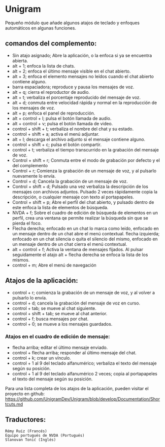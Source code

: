 ﻿# Unigram
Pequeño módulo que añade algunos atajos de teclado y enfoques automáticos en algunas funciones.

## comandos del complemento:

* Sin atajo asignado; Abre la aplicación, o la enfoca si ya se encuentra abierta.
* alt + 1; enfoca la lista de chats.
* alt + 2; enfoca el último mensaje visible en el chat abierto.
* alt + 3; enfoca el elemento mensajes no leídos cuando el chat abierto contiene alguno.
* barra espaciadora; reproduce y pausa los mensajes de voz.
* alt + q; cierra el reproductor de audio.
* alt + t; verbaliza el porcentaje reproducido del mensaje de voz.
* alt + d; conmuta entre velocidad rápida y normal en la reproducción de los mensajes de voz.
* alt + p; enfoca el panel de reproducción.
* alt + control + l; pulsa el botón llamada de audio.
* alt + control + v; pulsa el botón llamada de video.
* control + shift + t; verbaliza el nombre del chat y su estado.
* control + shift + a; activa el menú adjuntar.
* alt + l; descarga el archivo adjunto si el mensaje contiene alguno.
* control + shift + c; pulsa el botón compartir.
* control + t; verbaliza el tiempo transcurrido en la  grabación  del mensaje de voz.
* Control + shift + r; Conmuta entre el modo de grabación por defecto y el del complemento
* Control + r; Comienza la grabación de un mensaje de voz, y al pulsarlo nuevamente lo envía.
* Control + d; Cancela la grabación de un mensaje de voz.
* Control + shift + d; Pulsado una vez verbaliza la descripción de los mensajes con archivos adjuntos. Pulsado 2 veces rápidamente copia la descripción, o cualquier mensaje con texto al portapapeles.
* Control + shift + p; Abre el perfil del chat abierto, y pulsado dentro de este enfoca la lista de elementos de búsqueda.
* NVDA + f; Sobre el cuadro de edición de búsqueda de elementos en un perfil, crea una ventana qe permite realizar la búsqueda sin que se pierda el foco.
* Flecha derecha; enfocado en un chat lo marca como leído, enfocado en un mensaje dentro de un chat abre el menú contextual.
flecha izquierda; enfocado en un chat silencia o quita el silencio del mismo, enfocado en un mensaje dentro de un chat cierra el menú contextual.
* alt + control + f; Activa la ventana de mensajes fijados. Al pulsar seguidamente el atajo alt + flecha derecha se enfoca la lista de los mismos.
* control + m; Abre el menú de navegación

## Atajos de la aplicación:

* control + r; comienza la grabación de un mensaje de voz, y al volver a pulsarlo lo envía.
* control + d; cancela la grabación del mensaje de voz en curso.
* control + tab; se mueve al chat siguiente.
* control + shift + tab; se mueve al chat anterior.
* control + f; busca mensajes por chat.
* control + 0; se mueve a los mensajes guardados.

### Atajos en el cuadro de edición de mensaje:

* flecha arriba; editar el último mensaje enviado.
* control + flecha arriba; responder al último mensaje del chat.
* control + k; crear un vínculo.
* control + 1 al 9 del teclado alfanumérico; verbaliza el texto del mensaje según su posición.
* control + 1 al 9 del teclado alfanumérico 2 veces; copia al portapapeles el texto del mensaje según su posición.

Para una lista completa de los atajos de la aplicación, pueden visitar el proyecto en github:  
<https://github.com/UnigramDev/Unigram/blob/develop/Documentation/Shortcuts.md>

## Traductores:

	Rémy Ruiz (Francés)
	Equipo portugués de NVDA (Portugués)
	Slanovan Tonić (Inglés)